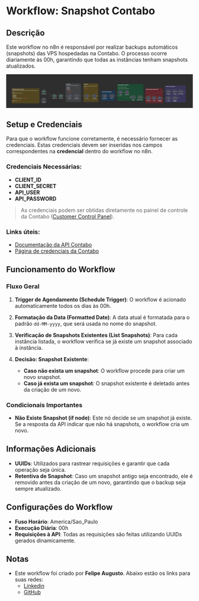 # Workflow: Snapshot Contabo

## Descrição

Este workflow no n8n é responsável por realizar backups automáticos (snapshots) das VPS hospedadas na Contabo. O processo ocorre diariamente às 00h, garantindo que todas as instâncias tenham snapshots atualizados.

![Imagem Workflow](./img/workflow_bkp_contabo.jpg)

## Setup e Credenciais

Para que o workflow funcione corretamente, é necessário fornecer as credenciais. Estas credenciais devem ser inseridas nos campos correspondentes na **credencial** dentro do workflow no n8n.

### Credenciais Necessárias:
- **CLIENT_ID**
- **CLIENT_SECRET**
- **API_USER**
- **API_PASSWORD**

> As credenciais podem ser obtidas diretamente no painel de controle da Contabo ([Customer Control Panel](https://my.contabo.com/api/details)).

### Links úteis:
- [Documentação da API Contabo](https://api.contabo.com/)
- [Página de credenciais da Contabo](https://my.contabo.com/api/details)

## Funcionamento do Workflow

### Fluxo Geral
1. **Trigger de Agendamento (Schedule Trigger)**: O workflow é acionado automaticamente todos os dias às 00h.

2. **Formatação da Data (Formatted Date)**: A data atual é formatada para o padrão `dd-MM-yyyy`, que será usada no nome do snapshot.

3. **Verificação de Snapshots Existentes (List Snapshots)**: Para cada instância listada, o workflow verifica se já existe um snapshot associado à instância.

4. **Decisão: Snapshot Existente**:
   - **Caso não exista um snapshot**: O workflow procede para criar um novo snapshot.
   - **Caso já exista um snapshot**: O snapshot existente é deletado antes da criação de um novo.


### Condicionais Importantes
- **Não Existe Snapshot (if node)**: Este nó decide se um snapshot já existe. Se a resposta da API indicar que não há snapshots, o workflow cria um novo.

## Informações Adicionais

- **UUIDs**: Utilizados para rastrear requisições e garantir que cada operação seja única.
- **Retentiva de Snapshot**: Caso um snapshot antigo seja encontrado, ele é removido antes da criação de um novo, garantindo que o backup seja sempre atualizado.

## Configurações do Workflow

- **Fuso Horário**: America/Sao_Paulo
- **Execução Diária**: 00h
- **Requisições à API**: Todas as requisições são feitas utilizando UUIDs gerados dinamicamente.

## Notas
- Este workflow foi criado por **Felipe Augusto**. Abaixo estão os links para suas redes:
  - [Linkedin](https://www.linkedin.com/in/felipewayne-dev/)
  - [GitHub](https://github.com/FelipeWayne)
